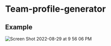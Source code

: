 # Team-profile-generator

## Example
![Screen Shot 2022-08-29 at 9 56 06 PM](https://user-images.githubusercontent.com/107006987/187345775-e12bd0aa-4874-4291-9e20-0f7bee3a497b.png)
